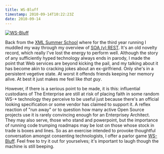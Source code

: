 ```yaml
---
title: WS-Bluff
timestamp: 2010-09-14T10:22:23Z
date: 2010-09-14
---
```


<a href="http://www.flickr.com/photos/psd/6667514081/" title="WS-Bluff by psd, on Flickr"><img src="http://farm8.staticflickr.com/7173/6667514081_fd0f3a3da5_z.jpg" alt="WS-Bluff"></a>
<p>Back from the <a href="http://xmlsummerschool.com">XML Summer School</a> where for the third year running I muddled my way through my overview of <a href="http://xmlss-soa-rest.tiddlyspace.com">SOA (v) REST</a>. It's an old novelty record, which really I've lost the energy to perform well. Although the story of any sufficiently hyped technology always ends in parody, I made the point that Web services are beyond kicking the pail, and my talking about it has become akin to cracking jokes about an ex-girlfriend. Only she's in a persistent vegetive state. At worst it offends friends keeping her memory alive. At best it just makes me feel like <i>that guy</i>.</p><p>
</p><p>However, if there is a serious point to be made, it is this: influential custodians of The Enterprise are still at risk of placing faith in some random WS-* technology they perceive to be useful just because there's an official looking specification or some vendor has claimed to support it. A reflex reaction of "run away" or to question how many active Open Source projects use it is rarely convincing enough for an Enterprisey Architect. They may also serve, those who stand and powerpoint, but the importance of running code trumping roadmaps may be lost on those whose stock in trade is boxes and lines. So as an exercise intended to provoke thoughtful conversation amongst consenting technologists, I offer a parlor game <a href="http://whatfettle.com/2010/09/ws-bluff/">WS-Bluff</a>. Feel free to try it out for yourselves; it's important to laugh though the machine is still beeping.</p>